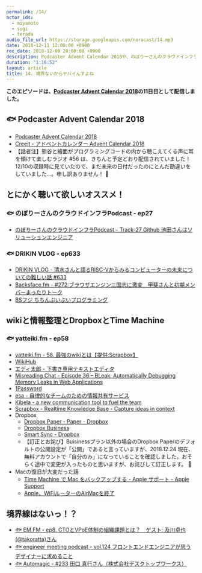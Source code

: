 ```yaml
---
permalink: /14/
actor_ids:
  - miyamoto
  - sugi
  - terada
audio_file_url: https://storage.googleapis.com/noracast/14.mp3
date: 2018-12-11 12:00:00 +0900
rec_date: 2018-12-09 20:00:00 +0900
description: Podcaster Advent Calendar 2018や、のぼりーさんのクラウドインフラPodcastのGitHub回、DRIKIN VLOGの清水亮さん回を強くオススメしたり、Wikiとかメモの話、Dropbox Paper や esa、Kibelaなどの使い方、フロー情報とストック情報への移行が難しい話、Macの移行ツールからの復元が大変だった話、肩書問題、などについて話しました。
duration: "1:16:52"
layout: article
title: 14. 境界ないからヤバイんすよね
---
```



**このエピソードは、[Podcaster Advent Calendar 2018](https://adventar.org/calendars/3068)の11日目として配信しました。**

## 🐟 Podcaster Advent Calendar 2018

- [Podcaster Advent Calendar 2018](https://adventar.org/calendars/3068)
- [Creeit - アドベントカレンダー Advent Calendar 2018](https://crieit.net/advent-calendars/2018/crieit)
- 【話者注】熊谷と繪面がプログラミングコードの内から聴こえてくる声に耳を傾けて楽しむラジオ #56 は、きちんと予定どおり配信されていました！12/10の収録時に見ていたので、まだ未来の日付だったのにとんだ勘違いをしていました…。申し訳ありません！ 🙇

## とにかく聴いて欲しいオススメ！

### 🐟 のぼりーさんのクラウドインフラPodcast - ep27

- [のぼりーさんのクラウドインフラPodcast - Track-27 Github 池田さんはソリューションエンジニア](https://cloudinfra.audio/track27-6c78e0634c2a)

### 🐟 DRIKIN VLOG - ep633

- [DRIKIN VLOG - 清水さんと語るRISC-Vからみるコンピューターの未来についての難しい話 #633](https://www.youtube.com/watch?v=sZs8XbbT2kA)
- [Backsface.fm - #272:ブラウザエンジン三国志に激変　甲斐さんと初期メンバーまったりトーク](http://backspace.fm/episode/272/)
- [BSフジ ちちんぷいぷいプログラミング](https://www.puipro.com/)


## wikiと情報整理とDropboxとTime Machine

### 🐟 yatteiki.fm - ep58

- [yatteiki.fm - 58. 最強のwikiとは【提供:Scrapbox】](https://yatteiki.fm/episode/58)
- [WikiHub](https://wikihub.io/)
- [エディ太郎 - 下書き専用テキストエディタ](https://editaro.com/)
- [Misreading Chat - Episode 36 – BLeak: Automatically Debugging Memory Leaks in Web Applications](https://misreading.chat/2018/10/22/episode-36-bleak-automatically-debugging-memory-leaks-in-web-applications/)
- [1Password](https://1password.com/)
- [esa - 自律的なチームのための情報共有サービス](https://esa.io/)
- [Kibela - a new communication tool to fuel the team](https://kibe.la/ja)
- [Scrapbox - Realtime Knowledge Base - Capture ideas in context](https://scrapbox.io/)
- Dropbox
  - [Dropbox Paper - Paper - Dropbox](https://www.dropbox.com/paper)
  - [Dropbox Business](https://www.dropbox.com/ja/business)
  - [Smart Sync - Dropbox](https://www.dropbox.com/smartsync)
  - 【訂正とお詫び】Buisinessプラン以外の場合のDropbox Paperのデフォルトの公開設定が「公開」であると言っていますが、2018.12.24 現在、無料アカウントで「自分のみ」になっていることを確認しました。おそらく途中で変更が入ったものと思いますが、お詫びして訂正します。 🙇
- Macの復旧が大変だった話
  - [Time Machine で Mac をバックアップする - Apple サポート - Apple Support](https://support.apple.com/ja-jp/HT201250)
  - [Apple、WiFiルーターのAirMacを終了](http://www.itmedia.co.jp/news/articles/1804/27/news070.html)

## 境界線はないっ！？

- [🐟 EM.FM - ep8. CTOとVPoE体制の組織課題とは？　ゲスト: 及川卓也(@takoratta)さん](https://anchor.fm/em-fm/episodes/ep8--CTOVPoE--takoratta-e2kko3)
- [🐟 engineer meeting podcast - vol.124 フロントエンドエンジニアが思うデザイナーに求めること](https://soundcloud.com/engineer-meeting/vol124)
- [🐟 Automagic - #233 田口 真行さん（株式会社デスクトップワークス）](https://automagic.fm/post/180532082565/webdirection)

